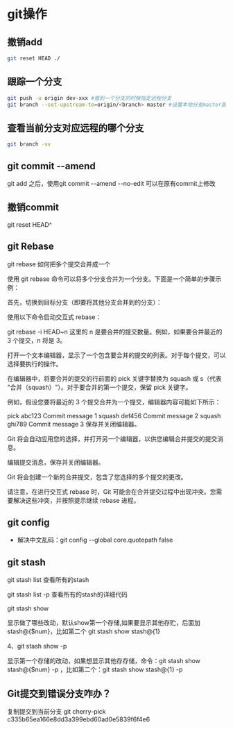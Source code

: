 # git操作

## 撤销add

``` bash
git reset HEAD ./
```

## 跟踪一个分支

``` bash
git push -u origin dev-xxx #推到一个分支的时候指定远程分支
git branch --set-upstream-to=origin/<branch> master #设置本地分支master跟踪origin/<branch>远程分支
```

## 查看当前分支对应远程的哪个分支

``` bash
git branch -vv
```

## git commit --amend

git add 之后，使用git commit --amend --no-edit 可以在原有commit上修改

## 撤销commit

git reset HEAD^

## git Rebase

git rebase 如何把多个提交合并成一个

使用 git rebase 命令可以将多个分支合并为一个分支。下面是一个简单的步骤示例：

首先，切换到目标分支（即要将其他分支合并到的分支）：

使用以下命令启动交互式 rebase：

git rebase -i HEAD~n
这里的 n 是要合并的提交数量。例如，如果要合并最近的 3 个提交，n 将是 3。

打开一个文本编辑器，显示了一个包含要合并的提交的列表。对于每个提交，可以选择要执行的操作。

在编辑器中，将要合并的提交的行前面的 pick 关键字替换为 squash 或 s（代表 "合并（squash）"）。对于要合并的第一个提交，保留 pick 关键字。

例如，假设您要将最近的 3 个提交合并为一个提交，编辑器内容可能如下所示：

pick abc123 Commit message 1
squash def456 Commit message 2
squash ghi789 Commit message 3
保存并关闭编辑器。

Git 将会自动应用您的选择，并打开另一个编辑器，以供您编辑合并提交的提交消息。

编辑提交消息，保存并关闭编辑器。

Git 将会创建一个新的合并提交，包含了您选择的多个提交的更改。

请注意，在进行交互式 rebase 时，Git 可能会在合并提交过程中出现冲突。您需要解决这些冲突，并按照提示继续 rebase 进程。

## git config

- 解决中文乱码：git config --global core.quotepath false

## git stash

git stash list  查看所有的stash

git stash list -p 查看所有的stash的详细代码

git stash show

显示做了哪些改动，默认show第一个存储,如果要显示其他存贮，后面加stash@{$num}，比如第二个 git stash show stash@{1}

4、git stash show -p

显示第一个存储的改动，如果想显示其他存存储，命令：git stash show stash@{$num} -p ，比如第二个：git stash show stash@{1} -p

## Git提交到错误分支咋办？

复制提交到当前分支
git cherry-pick c335b65ea166e8dd3a399ebd60ad0e5839f6f4e6